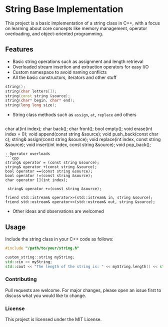 # String Base Implementation

This project is a basic implementation of a string class in C++, with a focus on learning about core concepts like memory management, operator overloading, and object-oriented programming.

## Features

- Basic string operations such as assignment and length retrieval
- Overloaded stream insertion and extraction operators for easy I/O
- Custom namespace to avoid naming conflicts
- All the basic constructors, iterators and other stuff
 ```cpp
 string();
 string(char letters[]);
 string(const string &source);
 string(char* begin, char* end);
 string(long long size);
   ```
- String class methods such as ```assign```, ```at```, ```replace``` and others
  ```cpp
 char at(int index);
 char back();
 char front();
 bool empty();
 void erase(int index = 0);
 void append(const string &source);
 void push_back(const char c);
 string& assign(const string &source);
 void replace(int index, const string &source);
 void insert(int index, const string &source);
 void pop_back();
 ```
- Operator overloads
```cpp
 string& operator = (const string &source);
 string& operator +(const string &source);
 bool operator ==(const string &source);
 bool operator !=(const string &source);
 char operator [](int index);

  string& operator +=(const string &source);

 friend std::istream& operator>>(std::istream& in, string &source);
 friend std::ostream& operator<<(std::ostream& out, string &source);
```
- Other ideas and observations are welcomed

## Usage

Include the string class in your C++ code as follows:

```cpp
#include "/path/to/your/string.h"

custom_string::string myString;
std::cin >> myString;
std::cout << "The length of the string is: " << myString.length() << std::endl;
```

<h3>Contributing</h3>
Pull requests are welcome. For major changes, please open an issue first to discuss what you would like to change.


<h3>License</h3>
This project is licensed under the MIT License.
